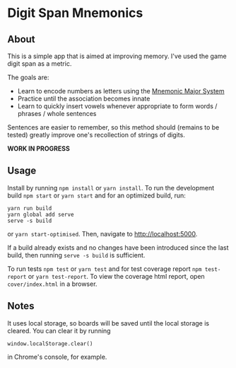 # Digit Span Mnemonics

## About
This is a simple app that is aimed at improving memory. I've used the game digit span as a metric.

The goals are:  
* Learn to encode numbers as letters using the [Mnemonic Major System](https://en.wikipedia.org/wiki/Mnemonic_major_system)  
* Practice until the association becomes innate  
* Learn to quickly insert vowels whenever appropriate to form words / phrases / whole sentences  

Sentences are easier to remember, so this method should (remains to be tested) greatly improve one's recollection of strings of digits.

**WORK IN PROGRESS**

## Usage

Install by running `npm install` or `yarn install`. To run the development build `npm start` or `yarn start` and for an optimized build, run:

```
yarn run build
yarn global add serve
serve -s build
```
or `yarn start-optimised`. Then, navigate to <http://localhost:5000>.

If a build already exists and no changes have been introduced since the last build, then running `serve -s build` is sufficient.

To run tests `npm test` or `yarn test` and for test coverage report `npm test-report` or `yarn test-report`. To view the coverage html report, open `cover/index.html` in a browser.

## Notes

It uses local storage, so boards will be saved until the local storage is cleared. You can clear it by running

```
window.localStorage.clear()
```
in Chrome's console, for example.
